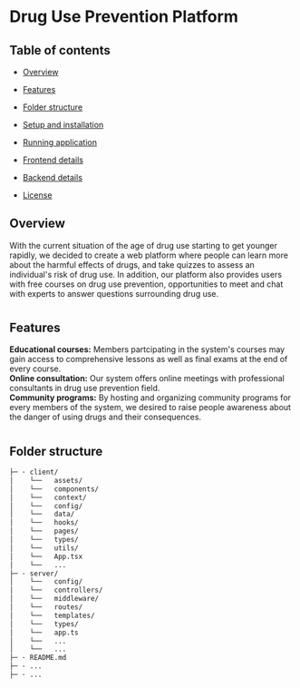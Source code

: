 <body>

<h1>Drug Use Prevention Platform</h1>

<div>
  <h2>Table of contents</h3>
  <ul>
    <li><a href="#overview">Overview</a></li>
  </ul>
  <ul>
    <li><a href="#feature">Features</a></li>
  </ul>
  <ul>
    <li><a href="#folder-structure">Folder structure</a></li>
  </ul>
  <ul>
    <li><a href="#set-up">Setup and installation</a></li>
  </ul>
  <ul>
    <li><a href="#running">Running application</a></li>
  </ul>
  <ul>
    <li><a href="#front-details">Frontend details</a></li>
  </ul>
  <ul>
    <li><a href="#back-details">Backend details</a></li>
  </ul>
  <ul>
    <li><a href="#license">License</a></li>
  </ul>
</div>


<div>

  <h2 id="overview">Overview</h3>
  <p>
    With the current situation of the age of drug use starting to get younger rapidly, we decided to create a web platform where
    people can learn more about the harmful effects of drugs, and take quizzes to assess an individual's risk of drug use.
    In addition, our platform also provides users with free courses on drug use prevention, opportunities to meet and chat
    with experts to answer questions surrounding drug use.
  </p>

  <h1></h1>
  
  <h2 id="feature">Features</h3>
  <div>
      <b>Educational courses:</b> 
      <span>Members partcipating in the system's courses may gain access to comprehensive lessons as well as final exams at the end of every course.</span>
      <div></div>
      <b>Online consultation:</b>
      <span>Our system offers online meetings with professional consultants in drug use prevention field.</span>
      <div></div>
      <b>Community programs:</b>
      <span>By hosting and organizing community programs for every members of the system, we desired to raise people awareness about the danger of using drugs and their consequences. </span>
  </div>
  
  <h1></h1>

  <h2 id="folder-structure">Folder structure</h2>

  ```bash
├─ · client/
│    └──   assets/
│    └──   components/
│    └──   context/
│    └──   config/
│    └──   data/
│    └──   hooks/
│    └──   pages/
│    └──   types/
│    └──   utils/
│    └──   App.tsx
│    └──   ...
├─ · server/
│    └──   config/
│    └──   controllers/
│    └──   middleware/
│    └──   routes/
│    └──   templates/
│    └──   types/
│    └──   app.ts
│    └──   ...
│    └──   ...
├─ · README.md
├─ · ...
├─ · ...
  ```


</div>

</body>
</html>
